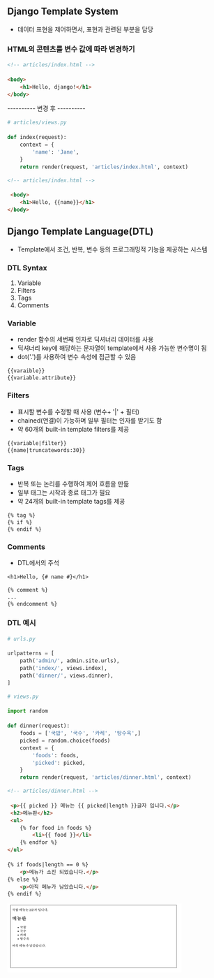 ## Django Template System
- 데이터 표현을 제어하면서, 표현과 관련된 부분을 담당

### HTML의 콘텐츠를 변수 값에 따라 변경하기
~~~html
<!-- articles/index.html -->

<body>
    <h1>Hello, django!</h1>
</body>
~~~

---------- 변경 후 ----------
~~~python
# articles/views.py

def index(request):
    context = {
        'name': 'Jane',
    }
    return render(request, 'articles/index.html', context)
~~~

~~~html
<!-- articles/index.html -->

 <body>
    <h1>Hello, {{name}}</h1>
</body>
~~~

## Django Template Language(DTL)
- Template에서 조건, 반복, 변수 등의 프로그래밍적 기능을 제공하는 시스템

### DTL Syntax
1. Variable
2. Filters
3. Tags
4. Comments

### Variable
- render 함수의 세번째 인자로 딕셔너리 데이터를 사용
- 딕셔너리 key에 해당하는 문자열이 template에서 사용 가능한 변수명이 됨
- dot('.')를 사용하여 변수 속성에 접근할 수 있음
~~~
{{varaible}}
{{variable.attribute}}
~~~

### Filters
- 표시할 변수를 수정할 때 사용 (변수+ '|' + 필터)
- chained(연결)이 가능하며 일부 필터는 인자를 받기도 함
- 약 60개의 built-in template filters를 제공
~~~
{{variable|filter}}
{{name|truncatewords:30}}
~~~

### Tags
- 반복 또는 논리를 수행하여 제어 흐름을 만듦
- 일부 태그는 시작과 종료 태그가 필요
- 약 24개의 built-in template tags를 제공
~~~
{% tag %}
{% if %}
{% endif %}
~~~

### Comments
- DTL에서의 주석
~~~
<h1>Hello, {# name #}</h1>
~~~

~~~
{% comment %}
...
{% endcomment %}
~~~

### DTL 예시
~~~python
# urls.py

urlpatterns = [
    path('admin/', admin.site.urls),
    path('index/', views.index),
    path('dinner/', views.dinner),
]
~~~

~~~python
# views.py

import random

def dinner(request):
    foods = ['국밥', '국수', '카레', '탕수육',]
    picked = random.choice(foods)
    context = {
        'foods': foods,
        'picked': picked,
    }
    return render(request, 'articles/dinner.html', context)
~~~

~~~html
<!-- articles/dinner.html -->

 <p>{{ picked }} 메뉴는 {{ picked|length }}글자 입니다.</p>
 <h2>메뉴판</h2>
 <ul>
    {% for food in foods %}
        <li>{{ food }}</li>
    {% endfor %}
</ul>

{% if foods|length == 0 %}
    <p>메뉴가 소진 되었습니다.</p>
{% else %}
    <p>아직 메뉴가 남았습니다.</p>
{% endif %}
~~~

<img src="images/image_1.png" width="400" heigth="300">